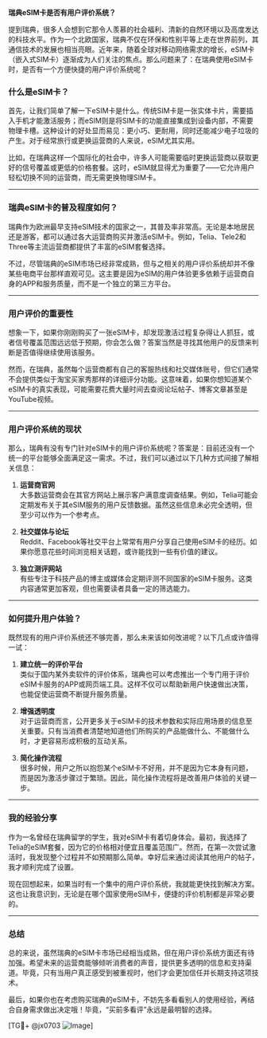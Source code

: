 **瑞典eSIM卡是否有用户评价系统？**

提到瑞典，很多人会想到它那令人羡慕的社会福利、清新的自然环境以及高度发达的科技水平。作为一个北欧国家，瑞典不仅在环保和性别平等上走在世界前列，其通信技术的发展也相当亮眼。近年来，随着全球对移动网络需求的增长，eSIM卡（嵌入式SIM卡）逐渐成为人们关注的焦点。那么问题来了：在瑞典使用eSIM卡时，是否有一个方便快捷的用户评价系统呢？

### 什么是eSIM卡？
首先，让我们简单了解一下eSIM卡是什么。传统SIM卡是一张实体卡片，需要插入手机才能激活服务；而eSIM则是将SIM卡的功能直接集成到设备内部，不需要物理卡槽。这种设计的好处显而易见：更小巧、更耐用，同时还能减少电子垃圾的产生。对于经常旅行或更换运营商的人来说，eSIM尤其实用。

比如，在瑞典这样一个国际化的社会中，许多人可能需要临时更换运营商以获取更好的信号覆盖或更低的价格套餐。这时，eSIM就显得尤为重要了——它允许用户轻松切换不同的运营商，而无需更换物理SIM卡。

---

### 瑞典eSIM卡的普及程度如何？
瑞典作为欧洲最早支持eSIM技术的国家之一，其普及率非常高。无论是本地居民还是游客，都可以通过各大运营商购买并激活eSIM卡。例如，Telia、Tele2和Three等主流运营商都提供了丰富的eSIM套餐选择。

不过，尽管瑞典的eSIM市场已经非常成熟，但与之相关的用户评价系统却并不像某些电商平台那样直观可见。这主要是因为eSIM的用户体验更多依赖于运营商自身的APP和服务质量，而不是一个独立的第三方平台。

---

### 用户评价的重要性
想象一下，如果你刚刚购买了一张eSIM卡，却发现激活过程复杂得让人抓狂，或者信号覆盖范围远远低于预期，你会怎么做？答案当然是寻找其他用户的反馈来判断是否值得继续使用该服务。

然而，在瑞典，虽然每个运营商都有自己的客服热线和社交媒体账号，但它们通常不会提供类似于淘宝买家秀那样的详细评分功能。这意味着，如果你想知道某个eSIM卡的真实表现，可能需要花费大量时间去查阅论坛帖子、博客文章甚至是YouTube视频。

---

### 用户评价系统的现状
那么，瑞典有没有专门针对eSIM卡的用户评价系统呢？答案是：目前还没有一个统一的平台能够全面满足这一需求。不过，我们可以通过以下几种方式间接了解相关信息：

1. **运营商官网**  
   大多数运营商会在其官方网站上展示客户满意度调查结果。例如，Telia可能会定期发布关于其eSIM服务的用户反馈数据。虽然这些信息未必完全透明，但至少可以作为一个参考点。

2. **社交媒体与论坛**  
   Reddit、Facebook等社交平台上常常有用户分享自己使用eSIM卡的经历。如果你愿意花些时间浏览相关话题，或许能找到一些有价值的建议。

3. **独立测评网站**  
   有些专注于科技产品的博主或媒体会定期评测不同国家的eSIM卡服务。这类内容通常更加客观，但也需要读者具备一定的筛选能力。

---

### 如何提升用户体验？
既然现有的用户评价系统还不够完善，那么未来该如何改进呢？以下几点或许值得一试：

1. **建立统一的评价平台**  
   类似于国内某外卖软件的评价体系，瑞典也可以考虑推出一个专门用于评价eSIM卡服务的APP或网页端工具。这样不仅可以帮助新用户快速做出决策，也能促使运营商不断提升服务质量。

2. **增强透明度**  
   对于运营商而言，公开更多关于eSIM卡的技术参数和实际应用场景的信息至关重要。只有当消费者清楚地知道他们所购买的产品能做什么、不能做什么时，才更容易形成积极的互动关系。

3. **简化操作流程**  
   很多时候，用户之所以抱怨某个eSIM卡不好用，并不是因为它本身有问题，而是因为激活步骤过于繁琐。因此，简化操作流程将是改善用户体验的关键一步。

---

### 我的经验分享
作为一名曾经在瑞典留学的学生，我对eSIM卡有着切身体会。最初，我选择了Telia的eSIM套餐，因为它的价格相对便宜且覆盖范围广。然而，在第一次尝试激活时，我发现整个过程并不如预期那么简单。幸好后来通过阅读其他用户的帖子，我才顺利完成了设置。

现在回想起来，如果当时有一个集中的用户评价系统，我就能更快找到解决方案。这也让我意识到，无论是在哪个国家使用eSIM卡，便捷的评价机制都是非常必要的。

---

### 总结
总的来说，虽然瑞典的eSIM卡市场已经相当成熟，但在用户评价系统方面还有待加强。希望未来的运营商能够倾听消费者的声音，提供更多透明的信息和支持渠道。毕竟，只有当用户真正感受到被重视时，他们才会更加信任并长期支持这项技术。

最后，如果你也在考虑购买瑞典的eSIM卡，不妨先多看看别人的使用经验，再结合自身需求做出决定哦！毕竟，“买前多看评”永远是最明智的选择。

[TG💪+ @jx0703 ![Image](https://github.com/user-attachments/assets/dbca1d08-cadb-493c-b0ec-ad6f7a83f270)]
